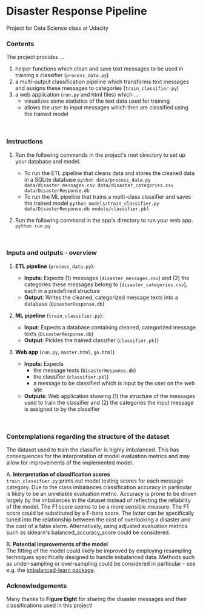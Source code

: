 # Disaster Response Pipeline
Project for Data Science class at Udacity


### Contents

The project provides ...
1. helper functions which clean and save text messages to be used in training a classifier (`process_data.py`)
2. a multi-output classification pipeline which transforms text messages and assigns these messages to categories (`train_classifier.py`)
3. a web application (`run.py` and html files) which ...
    - visualizes some statistics of the text data used for training
    - allows the user to input messages which then are classified using the trained model

<br>

### Instructions
1. Run the following commands in the project's root directory to set up your database and model.

    - To run the ETL pipeline that cleans data and stores the cleaned data in a SQLite database
      `python data/process_data.py data/disaster_messages.csv data/disaster_categories.csv data/DisasterResponse.db`
    - To run the ML pipeline that trains a multi-class classifier and saves the trained model
      `python models/train_classifier.py data/DisasterResponse.db models/classifier.pkl`

2. Run the following command in the app's directory to run your web app.
   `python run.py`

<br>

### Inputs and outputs - overview
1. **ETL pipeline** (`process_data.py`):
    - **Inputs**: Expects (1) messages (`disaster_messages.csv`) and (2) the categories these messages belong to (`disaster_categories.csv`), each in a predefined structure
    - **Output**: Writes the cleaned, categorized message texts into a database (`DisasterResponse.db`)

2. **ML pipeline** (`train_classifier.py`):
    - **Input**: Expects a database containing cleaned, categorized message texts (`DisasterResponse.db`)
    - **Output**: Pickles the trained classifier (`classifier.pkl`)

3. **Web app** (`run.py`, `master.html`, `go.html`)
    - **Inputs**: Expects 
        - the message texts (`DisasterResponse.db`)
        - the classifier (`classifier.pkl`)
        - a message to be classified which is input by the user on the web site
    - **Outputs**: Web application showing (1) the structure of the messages used to train the classifier and (2) the categories the input message is assigned to by the classifier 

<br>

### Contemplations regarding the structure of the dataset
The dataset used to train the classifier is highly imbalanced. This has consequences for the interpretation of model evaluation metrics and may allow for improvements of the implemented model.

A. **Interpretation of classification scores**<br>
`train_classifier.py` prints out model testing scores for each message category. Due to the class imbalances classification accuracy in particular is likely to be an unreliable evaluation metric. Accuracy is prone to be driven largely by the imbalances in the dataset instead of reflecting the reliability of the model. The F1 score seems to be a more sensible measure. The F1 score could be substituted by a F-beta score. The latter can be specifically tuned into the relationship between the cost of overlooking a disaster and the cost of a false alarm. Alternatively, using adjusted evaluation metrics such as sklearn's balanced_accuracy_score could be considered.

B. **Potential improvements of the model**<br>
The fitting of the model could likely be improved by employing resampling techniques specifically designed to handle imbalanced data. Methods such as under-sampling or over-sampling could be considered in particular - see e.g. the [imbalanced-learn package](https://imbalanced-learn.org/en/stable/index.html).

### Acknowledgements
Many thanks to **Figure Eight** for sharing the disaster messages and their classifications used in this project!

